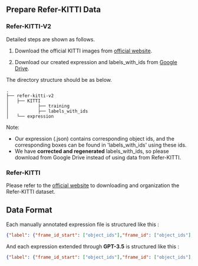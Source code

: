 ## Prepare Refer-KITTI Data
### Refer-KITTI-V2
Detailed steps are shown as follows.

1. Download the official KITTI images from [official website](https://www.cvlibs.net/datasets/kitti/eval_tracking.php).

2. Download our created expression and labels_with_ids from [Google Drive](https://drive.google.com/drive/folders/1eaxuRK-ewl0cpGshOxylSFZ5PPu3_WUT?usp=sharing).


The directory structure should be as below.
```
.
├── refer-kitti-v2
│   ├── KITTI
│           ├── training
│           ├── labels_with_ids
│   └── expression
```
Note: 
- Our expression (.json) contains corresponding object ids, and the corresponding boxes can be found in 'labels_with_ids' using these ids.
- We have **corrected and regenerated** labels_with_ids, so please download from Google Drive instead of using data from Refer-KITTI.

### Refer-KITTI
Please refer to the [official website](https://github.com/wudongming97/RMOT) to downloading and organization the Refer-KITTI dataset.

## Data Format
Each manually annotated expression file is structured like this :
```json
{"label": {"frame_id_start": ["object_ids"],"frame_id": ["object_ids"],"frame_id_end": ["object_ids"]}, "ignore": [], "video_name": "", "sentence": ""}
```

And each expression extended through **GPT-3.5** is structured like this :
```json
{"label": {"frame_id_start": ["object_ids"],"frame_id": ["object_ids"],"frame_id_end": ["object_ids"]}, "ignore": [], "video_name": "", "sentence": "", "raw_sentence": ""}
```
